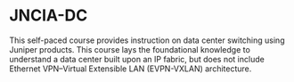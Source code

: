 # JNCIA-DC
This self-paced course provides instruction on data center switching using Juniper products. This course lays the foundational knowledge to understand a data center built upon an IP fabric, but does not include Ethernet VPN–Virtual Extensible LAN (EVPN-VXLAN) architecture. 
